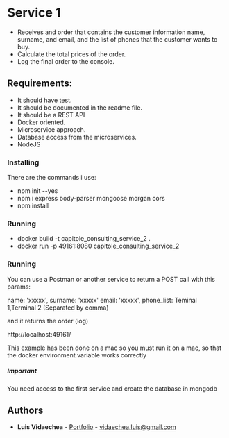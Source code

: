 # Service 1

- Receives and order that contains the customer information name, surname, and email, and the list of phones that the customer wants to buy.
- Calculate the total prices of the order. 
- Log the final order to the console.

## Requirements:

- It should have test.
- It should be documented in the readme file.
- It should be a REST API
- Docker oriented.
- Microservice approach.
- Database access from the microservices.
- NodeJS

### Installing

There are the commands i use:

- npm init --yes
- npm i express body-parser mongoose morgan cors
- npm install

### Running

- docker build -t capitole_consulting_service_2 .
- docker run -p 49161:8080 capitole_consulting_service_2

### Running

You can use a Postman or another service to return a POST call with this params: 

name: 'xxxxx',
surname: 'xxxxx'
email: 'xxxxx',
phone_list: Teminal 1,Terminal 2 (Separated by comma)

and it returns the order (log)

http://localhost:49161/


This example has been done on a mac so you must run it on a mac, so that the docker environment variable works correctly

##### Important

You need access to the first service and create the database in mongodb





## Authors

* **Luis Vidaechea** - [Portfolio](https://github.com/vidaechea) - vidaechea.luis@gmail.com
